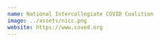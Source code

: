 ```yaml
---
name: National Intercollegiate COVID Coalition
image: ../assets/nicc.png
website: https://www.coved.org
---
```

